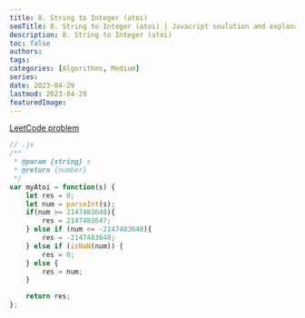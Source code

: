 ```yaml
---
title: 8. String to Integer (atoi)
seoTitle: 8. String to Integer (atoi) | Javacript soulution and explanation
description: 8. String to Integer (atoi)
toc: false
authors:
tags: 
categories: [Algorithms, Medium]
series:
date: 2023-04-29
lastmod: 2023-04-29
featuredImage:
---
```



[LeetCode problem](https://leetcode.com/problems/string-to-integer-atoi/description/)


```js
// .js
/**
 * @param {string} s
 * @return {number}
 */
var myAtoi = function(s) {
    let res = 0;
    let num = parseInt(s);
    if(num >= 2147483648){
        res = 2147483647;
    } else if (num <= -2147483648){
        res = -2147483648;
    } else if (isNaN(num)) {
        res = 0;
    } else {
        res = num;
    }

    return res;
};
```
